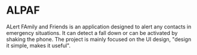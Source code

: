 # ALPAF
ALert FAmily and Friends is an application designed to alert any contacts in emergency situations. It can detect a fall down or can be activated by shaking the phone. The project is mainly focused on the UI design, "design it simple, makes it useful".
